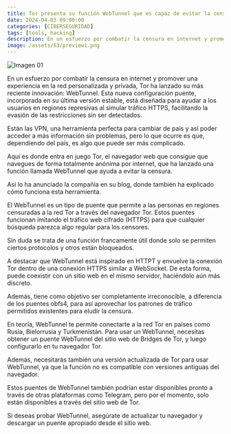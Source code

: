 ```yaml
---
title: Tor presenta su función WebTunnel que es capaz de evitar la censura
date: 2024-04-03 09:00:00 
categories: [CIBERSEGURIDAD]
tags: [tools, hacking]
description: En un esfuerzo por combatir la censura en internet y promover una experiencia en la red personalizada y privada, Tor ha lanzado su más reciente innovación - WebTunnel.
image: /assets/63/preview1.png
---
```


![Imagen 01](/assets/63/063.jpeg) 
 
En un esfuerzo por combatir la censura en internet y promover una experiencia en la red personalizada y privada, Tor ha lanzado su más reciente innovación: WebTunnel. Esta nueva configuración puente, incorporada en su última versión estable, está diseñada para ayudar a los usuarios en regiones represivas al simular tráfico HTTPS, facilitando la evasión de las restricciones sin ser detectados.

Están las VPN, una herramienta perfecta para cambiar de país y así poder acceder a más información sin problemas, pero lo que ocurre es que, dependiendo del país, es algo que puede ser más complicado. 

Aquí es donde entra en juego Tor, el navegador web que consigue que navegues de forma totalmente anónima por internet, que ha lanzado una función llamada WebTunnel que ayuda a evitar la censura. 

Así lo ha anunciado la compañía en su blog, donde también ha explicado cómo funciona esta herramienta. 

El WebTunnel es un tipo de puente que permite a las personas en regiones censuradas a la red Tor a través del navegador Tor. Estos puentes funcionan imitando el tráfico web cifrado (HTTPS) para que cualquier búsqueda parezca algo regular para los censores. 

Sin duda se trata de una función francamente útil donde solo se permiten ciertos protocolos y otros están bloqueados.

A destacar que WebTunnel está inspirado en HTTPT y envuelve la conexión Tor dentro de una conexión HTTPS similar a WebSocket. De esta forma, puede coexistir con un sitio web en el mismo servidor, haciéndolo aún más discreto. 

Además, tiene como objetivo ser completamente irreconocible, a diferencia de los puentes obfs4, para así aprovechar los patrones de tráfico permitidos existentes para eludir la censura. 

En teoría, WebTunnel te permite conectarte a la red Tor en países como Rusia, Bielorrusia y Turkmenistán. Para usar un WebTunnel, necesitas obtener un puente WebTunnel del sitio web de Bridges de Tor, y luego configurarlo en tu navegador Tor. 

Además, necesitarás también una versión actualizada de Tor para usar WebTunnel, ya que la función no es compatible con versiones antiguas del navegador.

Estos puentes de WebTunnel también podrían estar disponibles pronto a través de otras plataformas como Telegram, pero por el momento, solo están disponibles a través del sitio web de Tor. 

Si deseas probar WebTunnel, asegúrate de actualizar tu navegador y descargar un puente apropiado desde el sitio web.
